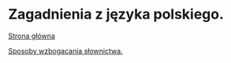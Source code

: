 # Zagadnienia z języka polskiego.

[Strona główna](https://itekus009.github.io/Egzaminy-8-klasisty/)

[Sposoby wzbogacania słownictwa.](Język-polski/ccc.md)
